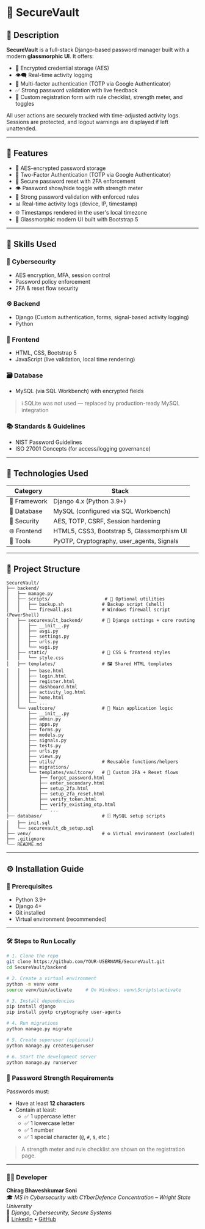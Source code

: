 # 🔐 SecureVault

## 📄 Description
**SecureVault** is a full-stack Django-based password manager built with a modern **glassmorphic UI**. It offers:

- 🔐 Encrypted credential storage (AES)
- 👁️‍🗨️ Real-time activity logging
- 📱 Multi-factor authentication (TOTP via Google Authenticator)
- ✅ Strong password validation with live feedback
- 🧠 Custom registration form with rule checklist, strength meter, and toggles

All user actions are securely tracked with time-adjusted activity logs. Sessions are protected, and logout warnings are displayed if left unattended.

---

## 🚀 Features

- 🔑 AES-encrypted password storage
- 📲 Two-Factor Authentication (TOTP via Google Authenticator)
- 🔁 Secure password reset with 2FA enforcement
- 👁️ Password show/hide toggle with strength meter
- 📜 Strong password validation with enforced rules
- 📊 Real-time activity logs (device, IP, timestamp)
- 🌐 Timestamps rendered in the user's local timezone
- 🎨 Glassmorphic modern UI built with Bootstrap 5

---


## 🧠 Skills Used

### 🔐 Cybersecurity
- AES encryption, MFA, session control
- Password policy enforcement
- 2FA & reset flow security

### ⚙️ Backend
- Django (Custom authentication, forms, signal-based activity logging)
- Python

### 🎨 Frontend
- HTML, CSS, Bootstrap 5
- JavaScript (live validation, local time rendering)

### 🗃️ Database
- MySQL (via SQL Workbench) with encrypted fields  
> ℹ️ SQLite was not used — replaced by production-ready MySQL integration

### 📚 Standards & Guidelines
- NIST Password Guidelines  
- ISO 27001 Concepts (for access/logging governance)

---

## 🧰 Technologies Used

| Category       | Stack                                      |
|----------------|---------------------------------------------|
| 🔧 Framework   | Django 4.x (Python 3.9+)                    |
| 💾 Database    | MySQL (configured via SQL Workbench)        |
| 🔐 Security    | AES, TOTP, CSRF, Session hardening          |
| 🌐 Frontend    | HTML5, CSS3, Bootstrap 5, Glassmorphism UI  |
| 🧪 Tools       | PyOTP, Cryptography, user_agents, Signals   |

---

## 📁 Project Structure

```
SecureVault/
├── backend/
│   ├── manage.py
│   ├── scripts/                    # 🔐 Optional utilities
│   │   ├── backup.sh              # Backup script (shell)
│   │   └── firewall.ps1           # Windows firewall script (PowerShell)
│   ├── securevault_backend/       # 🧠 Django settings + core routing
│   │   ├── __init__.py
│   │   ├── asgi.py
│   │   ├── settings.py
│   │   ├── urls.py
│   │   └── wsgi.py
│   ├── static/                    # 🎨 CSS & frontend styles
│   │   └── style.css
│   ├── templates/                 # 🖼️ Shared HTML templates
│   │   ├── base.html
│   │   ├── login.html
│   │   ├── register.html
│   │   ├── dashboard.html
│   │   ├── activity_log.html
│   │   ├── home.html
│   │   └── ...
│   └── vaultcore/                 # 🔐 Main application logic
│       ├── __init__.py
│       ├── admin.py
│       ├── apps.py
│       ├── forms.py
│       ├── models.py
│       ├── signals.py
│       ├── tests.py
│       ├── urls.py
│       ├── views.py
│       ├── utils/                 # Reusable functions/helpers
│       ├── migrations/
│       └── templates/vaultcore/   # 🔐 Custom 2FA + Reset flows
│           ├── forgot_password.html
│           ├── enter_secondary.html
│           ├── setup_2fa.html
│           ├── setup_2fa_reset.html
│           ├── verify_token.html
│           ├── verify_existing_otp.html
│           └── ...
├── database/                      # 🗄️ MySQL setup scripts
│   ├── init.sql
│   └── securevault_db_setup.sql
├── venv/                          # ⚙️ Virtual environment (excluded)
├── .gitignore
└── README.md

```



---

## ⚙️ Installation Guide

### 🔧 Prerequisites

- Python 3.9+
- Django 4+
- Git installed
- Virtual environment (recommended)

---

### 🛠️ Steps to Run Locally

```bash
# 1. Clone the repo
git clone https://github.com/YOUR-USERNAME/SecureVault.git
cd SecureVault/backend

# 2. Create a virtual environment
python -m venv venv
source venv/bin/activate     # On Windows: venv\Scripts\activate

# 3. Install dependencies
pip install django
pip install pyotp cryptography user-agents

# 4. Run migrations
python manage.py migrate

# 5. Create superuser (optional)
python manage.py createsuperuser

# 6. Start the development server
python manage.py runserver

```
### 🔐 Password Strength Requirements

Passwords must:

- Have at least **12 characters**
- Contain at least:
  - ✅ 1 uppercase letter  
  - ✅ 1 lowercase letter  
  - ✅ 1 number  
  - ✅ 1 special character (`@`, `#`, `$`, etc.)

> A strength meter and rule checklist are shown on the registration page.

---

### 👨‍💻 Developer

**Chirag Bhaveshkumar Soni**  
🎓 *MS in Cybersecurity with CYberDefence Concentration – Wright State University*  
💼 *Django, Cybersecurity, Secure Systems*  
🔗 [LinkedIn](https://www.linkedin.com/in/cbsoni) • [GitHub](https://github.com/chiragbsoni)


